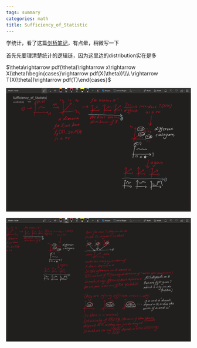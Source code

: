 ```yaml
---
tags: summary
categories: math
title: Sufficiency_of_Statistic
---
```


学统计，看了这篇[剑桥笔记](http://dec41.user.srcf.net/h/IB_L/statistics/1_3)，有点晕，稍微写一下

首先先要理清楚统计的逻辑链，因为这里边的distribution实在是多

$\theta\rightarrow pdf(\theta)\rightarrow x\rightarrow X(\theta)\begin{cases}\rightarrow pdf(X(\theta))\\\\ \rightarrow T(X(\theta))\rightarrow pdf(T)\end{cases}$

![SoS_1](/assets/images/SoS_1.png)

![SoS_2](/assets/images/SoS_2.png)

